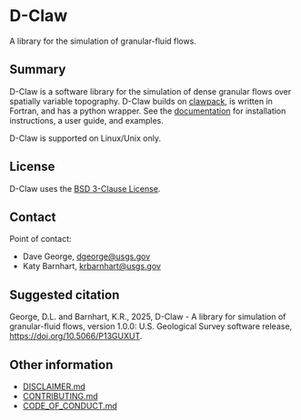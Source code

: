 # D-Claw

A library for the simulation of granular-fluid flows.

## Summary

D-Claw is a software library for the simulation of dense granular flows over spatially variable topography. D-Claw builds on [clawpack](https://www.clawpack.org/), is written in Fortran, and has a python wrapper. See the [documentation](https://code-pages.usgs.gov/claw/dclaw/) for installation instructions, a user guide, and examples.


D-Claw is supported on Linux/Unix only.


## License
D-Claw uses the [BSD 3-Clause License](LICENSE.md). 

## Contact
Point of contact: 
- Dave George, dgeorge@usgs.gov
- Katy Barnhart, krbarnhart@usgs.gov

## Suggested citation

George, D.L. and Barnhart, K.R., 2025, D-Claw - A library for simulation of granular-fluid flows, version 1.0.0: U.S. Geological Survey software release, https://doi.org/10.5066/P13GUXUT.

## Other information
- [DISCLAIMER.md](DISCLAIMER.md)
- [CONTRIBUTING.md](CONTRIBUTING.md)
- [CODE_OF_CONDUCT.md](CODE_OF_CONDUCT.md)
